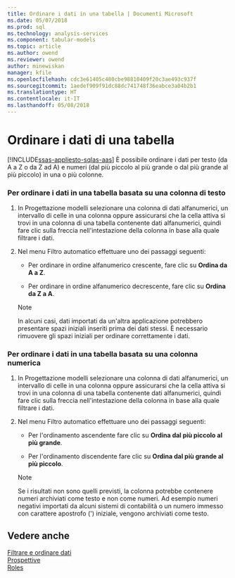 ```yaml
---
title: Ordinare i dati in una tabella | Documenti Microsoft
ms.date: 05/07/2018
ms.prod: sql
ms.technology: analysis-services
ms.component: tabular-models
ms.topic: article
ms.author: owend
ms.reviewer: owend
author: minewiskan
manager: kfile
ms.openlocfilehash: cdc3e61405c480cbe98810409f20c3ae493c937f
ms.sourcegitcommit: 1aedef909f91dc88dc741748f36eabce3a04b2b1
ms.translationtype: HT
ms.contentlocale: it-IT
ms.lasthandoff: 05/08/2018
---
```

# <a name="sort-data-in-a-table"></a>Ordinare i dati di una tabella 
[!INCLUDE[ssas-appliesto-sqlas-aas](../../includes/ssas-appliesto-sqlas-aas.md)]
  È possibile ordinare i dati per testo (da A a Z o da Z ad A) e numeri (dal più piccolo al più grande o dal più grande al più piccolo) in una o più colonne.  
  
### <a name="to-sort-the-data-in-a-table-based-on-a-text-column"></a>Per ordinare i dati in una tabella basata su una colonna di testo  
  
1.  In Progettazione modelli selezionare una colonna di dati alfanumerici, un intervallo di celle in una colonna oppure assicurarsi che la cella attiva si trovi in una colonna di una tabella contenente dati alfanumerici, quindi fare clic sulla freccia nell'intestazione della colonna in base alla quale filtrare i dati.  
  
2.  Nel menu Filtro automatico effettuare uno dei passaggi seguenti:  
  
    -   Per ordinare in ordine alfanumerico crescente, fare clic su **Ordina da A a Z**.  
  
    -   Per ordinare in ordine alfanumerico decrescente, fare clic su **Ordina da Z a A**.  
  
    > [!NOTE]  
    >  In alcuni casi, dati importati da un'altra applicazione potrebbero presentare spazi iniziali inseriti prima dei dati stessi. È necessario rimuovere gli spazi iniziali per ordinare correttamente i dati.  
  
### <a name="to-sort-the-data-in-a-table-based-on-a-numeric-column"></a>Per ordinare i dati in una tabella basata su una colonna numerica  
  
1.  In Progettazione modelli selezionare una colonna di dati alfanumerici, un intervallo di celle in una colonna oppure assicurarsi che la cella attiva si trovi in una colonna di una tabella contenente dati alfanumerici, quindi fare clic sulla freccia nell'intestazione della colonna in base alla quale filtrare i dati.  
  
2.  Nel menu Filtro automatico effettuare uno dei passaggi seguenti:  
  
    -   Per l'ordinamento ascendente fare clic su **Ordina dal più piccolo al più grande**.  
  
    -   Per l'ordinamento discendente fare clic su **Ordina dal più grande al più piccolo**.  
  
    > [!NOTE]  
    >  Se i risultati non sono quelli previsti, la colonna potrebbe contenere numeri archiviati come testo e non come numeri. Ad esempio numeri negativi importati da alcuni sistemi di contabilità o un numero immesso con carattere apostrofo (') iniziale, vengono archiviati come testo.  
  
## <a name="see-also"></a>Vedere anche  
 [Filtrare e ordinare dati](http://msdn.microsoft.com/library/55ebd7a6-2458-4398-911f-fcfeb2413f1b)   
 [Prospettive](../../analysis-services/tabular-models/perspectives-ssas-tabular.md)   
 [Roles](../../analysis-services/tabular-models/roles-ssas-tabular.md)  
  
  
